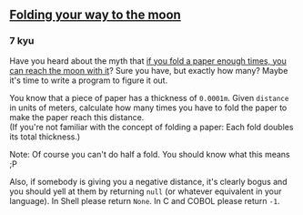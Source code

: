 <h2><a href=https://www.codewars.com/kata/58f0ba42e89aa6158400000e/train/javascript target="_blank">Folding your way to the moon</a></h2><h3>7 kyu</h3><p>Have you heard about the myth that <a href="http://scienceblogs.com/startswithabang/2009/08/31/paper-folding-to-the-moon/" data-turbolinks="false" target="_blank">if you fold a paper enough times, you can reach the moon with it</a>? Sure you have, but exactly how many? Maybe it's time to write a program to figure it out.</p><p>You know that a piece of paper has a thickness of <code>0.0001m</code>. Given <code>distance</code> in units of meters, calculate how many times you have to fold the paper to make the paper reach this distance.<br>(If you're not familiar with the concept of folding a paper: Each fold doubles its total thickness.)</p><p>Note: Of course you can't do half a fold. You should know what this means ;P</p><p>Also, if somebody is giving you a negative distance, it's clearly bogus and you should yell at them by returning <code>null</code> (or whatever equivalent in your language). In Shell please return <code>None</code>. In C and COBOL please return <code>-1</code>.</p>